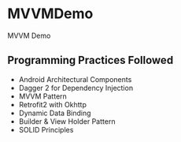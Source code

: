 # MVVMDemo
MVVM Demo


## Programming Practices Followed
* Android Architectural Components 
* Dagger 2 for Dependency Injection 
* MVVM Pattern
* Retrofit2 with Okhttp
* Dynamic Data Binding
* Builder & View Holder Pattern
* SOLID Principles
